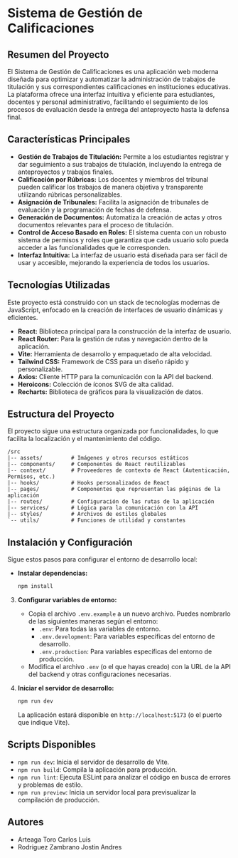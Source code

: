 # Sistema de Gestión de Calificaciones

## Resumen del Proyecto

El Sistema de Gestión de Calificaciones es una aplicación web moderna diseñada para optimizar y automatizar la administración de trabajos de titulación y sus correspondientes calificaciones en instituciones educativas. La plataforma ofrece una interfaz intuitiva y eficiente para estudiantes, docentes y personal administrativo, facilitando el seguimiento de los procesos de evaluación desde la entrega del anteproyecto hasta la defensa final.

## Características Principales

- **Gestión de Trabajos de Titulación:** Permite a los estudiantes registrar y dar seguimiento a sus trabajos de titulación, incluyendo la entrega de anteproyectos y trabajos finales.
- **Calificación por Rúbricas:** Los docentes y miembros del tribunal pueden calificar los trabajos de manera objetiva y transparente utilizando rúbricas personalizables.
- **Asignación de Tribunales:** Facilita la asignación de tribunales de evaluación y la programación de fechas de defensa.
- **Generación de Documentos:** Automatiza la creación de actas y otros documentos relevantes para el proceso de titulación.
- **Control de Acceso Basado en Roles:** El sistema cuenta con un robusto sistema de permisos y roles que garantiza que cada usuario solo pueda acceder a las funcionalidades que le corresponden.
- **Interfaz Intuitiva:** La interfaz de usuario está diseñada para ser fácil de usar y accesible, mejorando la experiencia de todos los usuarios.

## Tecnologías Utilizadas

Este proyecto está construido con un stack de tecnologías modernas de JavaScript, enfocado en la creación de interfaces de usuario dinámicas y eficientes.

- **React:** Biblioteca principal para la construcción de la interfaz de usuario.
- **React Router:** Para la gestión de rutas y navegación dentro de la aplicación.
- **Vite:** Herramienta de desarrollo y empaquetado de alta velocidad.
- **Tailwind CSS:** Framework de CSS para un diseño rápido y personalizable.
- **Axios:** Cliente HTTP para la comunicación con la API del backend.
- **Heroicons:** Colección de íconos SVG de alta calidad.
- **Recharts:** Biblioteca de gráficos para la visualización de datos.

## Estructura del Proyecto

El proyecto sigue una estructura organizada por funcionalidades, lo que facilita la localización y el mantenimiento del código.

```
/src
|-- assets/         # Imágenes y otros recursos estáticos
|-- components/     # Componentes de React reutilizables
|-- context/        # Proveedores de contexto de React (Autenticación, Permisos, etc.)
|-- hooks/          # Hooks personalizados de React
|-- pages/          # Componentes que representan las páginas de la aplicación
|-- routes/         # Configuración de las rutas de la aplicación
|-- services/       # Lógica para la comunicación con la API
|-- styles/         # Archivos de estilos globales
`-- utils/          # Funciones de utilidad y constantes
```

## Instalación y Configuración

Sigue estos pasos para configurar el entorno de desarrollo local:

* **Instalar dependencias:**
   ```bash
   npm install
   ```

3. **Configurar variables de entorno:**
   - Copia el archivo `.env.example` a un nuevo archivo. Puedes nombrarlo de las siguientes maneras según el entorno:
     - `.env`: Para todas las variables de entorno.
     - `.env.development`: Para variables específicas del entorno de desarrollo.
     - `.env.production`: Para variables específicas del entorno de producción.
   - Modifica el archivo `.env` (o el que hayas creado) con la URL de la API del backend y otras configuraciones necesarias.

4. **Iniciar el servidor de desarrollo:**
   ```bash
   npm run dev
   ```
   La aplicación estará disponible en `http://localhost:5173` (o el puerto que indique Vite).

## Scripts Disponibles

- `npm run dev`: Inicia el servidor de desarrollo de Vite.
- `npm run build`: Compila la aplicación para producción.
- `npm run lint`: Ejecuta ESLint para analizar el código en busca de errores y problemas de estilo.
- `npm run preview`: Inicia un servidor local para previsualizar la compilación de producción.


## Autores

- Arteaga Toro Carlos Luis
- Rodriguez Zambrano Jostin Andres